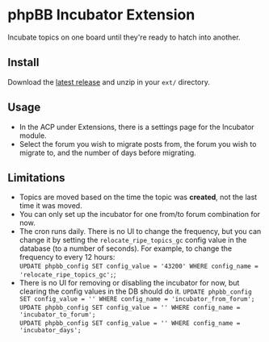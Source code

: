 phpBB Incubator Extension
=========================

Incubate topics on one board until they're ready to hatch into another.

Install
-------

Download the [latest release][latest-release] and unzip in your `ext/` directory.

[latest-release]: https://raw.githubusercontent.com/chloe-vee/incubator/refs/heads/main/releases/ra-incubator-0.1.1.zip

Usage
-----

* In the ACP under Extensions, there is a settings page for the Incubator module.
* Select the forum you wish to migrate posts from, the forum you wish to
  migrate to, and the number of days before migrating.

Limitations
-----------

* Topics are moved based on the time the topic was **created**, not the last
  time it was moved.
* You can only set up the incubator for one from/to forum combination for now.
* The cron runs daily. There is no UI to change the frequency, but you can
  change it by setting the `relocate_ripe_topics_gc` config value in the
  database (to a number of seconds).
  For example, to change the frequency to every 12 hours:\
  `UPDATE phpbb_config SET config_value = '43200' WHERE config_name = 'relocate_ripe_topics_gc';`;
* There is no UI for removing or disabling the incubator for now, but clearing
  the config values in the DB should do it.
  `UPDATE phpbb_config SET config_value = '' WHERE config_name = 'incubator_from_forum';` \
  `UPDATE phpbb_config SET config_value = '' WHERE config_name = 'incubator_to_forum';` \
  `UPDATE phpbb_config SET config_value = '' WHERE config_name = 'incubator_days';`
